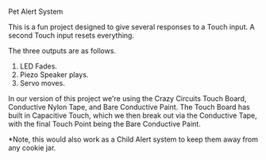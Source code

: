Pet Alert System

This is a fun project designed to give several responses to a Touch input.  A second Touch input resets everything.

The three outputs are as follows.

1) LED Fades.
2) Piezo Speaker plays.
3) Servo moves.

In our version of this project we're using the Crazy Circuits Touch Board, Conductive Nylon Tape, and Bare Conductive Paint.  The Touch Board has built in Capacitive Touch, which we then break out via the Conductive Tape, with the final Touch Point being the Bare Conductive Paint.

*Note, this would also work as a Child Alert system to keep them away from any cookie jar.
